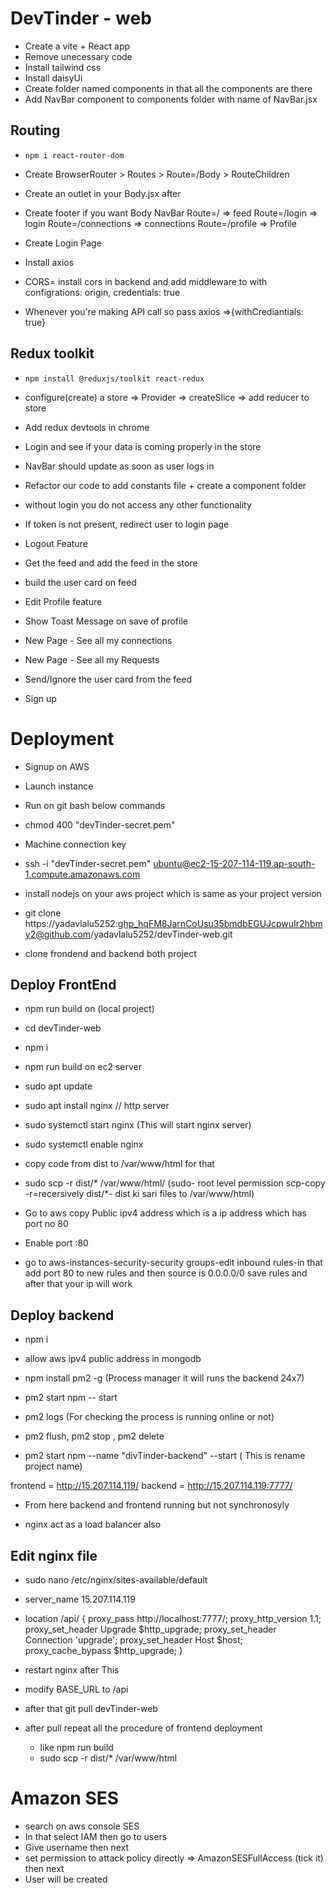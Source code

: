 # DevTinder - web

- Create a vite + React app
- Remove unecessary code
- Install tailwind css
- Install daisyUi
- Create folder named components in that all the components are there
- Add NavBar component to components folder with name of NavBar.jsx


## Routing
- ``npm i react-router-dom``
- Create BrowserRouter > Routes > Route=/Body > RouteChildren
- Create an outlet in your Body.jsx after <NavBar/>
- Create footer if you want
Body
    NavBar
    Route=/ => feed
    Route=/login => login
    Route=/connections => connections
    Route=/profile => Profile

- Create Login Page
- Install axios
- CORS= install cors in backend and add middleware to with configrations: origin, credentials: true
- Whenever you're making API call so pass axios =>{withCrediantials: true}


## Redux toolkit

- ``npm install @reduxjs/toolkit react-redux``
- configure(create) a store => Provider => createSlice => add reducer to store
- Add redux devtools in chrome
- Login and see if your data is coming properly in the store
- NavBar should update as soon as user logs in 
- Refactor our code to add constants file + create a component folder

- without login you do not access any other functionality
- If token is not present, redirect user to login page
- Logout Feature
- Get the feed and add the feed in the store
- build the user card on feed
- Edit Profile feature
- Show Toast Message on save of profile
- New Page - See all my connections
- New Page - See all my Requests
- Send/Ignore the user card from the feed
- Sign up

# Deployment

- Signup on AWS
- Launch instance
- Run on git bash below commands
- chmod 400 "devTinder-secret.pem"
- Machine connection key
- ssh -i "devTinder-secret.pem" ubuntu@ec2-15-207-114-119.ap-south-1.compute.amazonaws.com
- install nodejs on your aws project which is same as your project version
- git clone https://yadavlalu5252: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@github.com/yadavlalu5252/devTinder-web.git

- clone frondend and backend both project

## Deploy FrontEnd

- npm run build on (local project)

- cd devTinder-web
- npm i
- npm run build on ec2 server
- sudo apt update
- sudo apt install nginx // http server
- sudo systemctl start nginx (This will start nginx server)
- sudo systemctl enable nginx
- copy code from dist to /var/www/html for that
- sudo scp -r dist/* /var/www/html/ (sudo- root level permission scp-copy -r=recersively dist/*- dist ki sari files to /var/www/html)

- Go to aws copy Public ipv4 address which is a ip address which has port no 80
- Enable port :80
- go to aws-instances-security-security groups-edit inbound rules-in that add port 80 to new rules and then source is 0.0.0.0/0 save rules and after that your ip will work

## Deploy backend

- npm i
- allow aws ipv4 public address in mongodb
- npm install pm2 -g (Process manager it will runs the backend 24x7)
- pm2 start npm -- start
- pm2 logs (For checking the process is running online or not)
- pm2 flush, pm2 stop <name of process>, pm2 delete <name of process>

- pm2 start npm --name "divTinder-backend" --start ( This is rename project name)


 frontend = http://15.207.114.119/
 backend = http://15.207.114.119:7777/ 
- From here backend and frontend running but not synchronosyly
 
- nginx act as a load balancer also

## Edit nginx file
- sudo nano /etc/nginx/sites-available/default
- server_name 15.207.114.119
- location /api/ {
        proxy_pass http://localhost:7777/;
        proxy_http_version 1.1;
        proxy_set_header Upgrade $http_upgrade;
        proxy_set_header Connection 'upgrade';
        proxy_set_header Host $host;
        proxy_cache_bypass $http_upgrade;
    }

- restart nginx after This
- modify BASE_URL to /api
- after that git pull devTinder-web
- after pull repeat all the procedure of frontend deployment
    - like npm run build
    - sudo scp -r dist/* /var/www/html



# Amazon SES
- search on aws console SES 
- In that select IAM then go to users
- Give username then next
- set permission to attack policy directly => AmazonSESFullAccess (tick it) then next 
- User will be created


